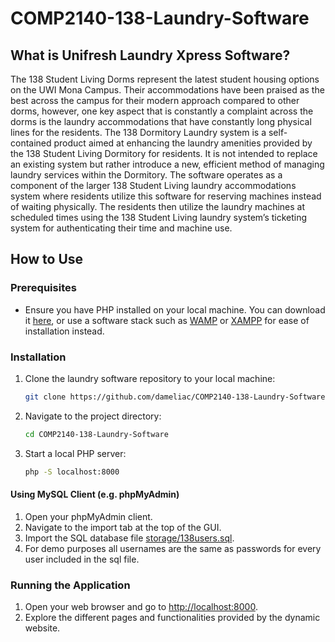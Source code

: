 # COMP2140-138-Laundry-Software

## What is Unifresh Laundry Xpress Software?

The 138 Student Living Dorms represent the latest student housing options on the UWI Mona Campus. Their accommodations have been praised as the best across the campus for their modern approach compared to other dorms, however, one key aspect that is constantly a complaint across the dorms is the laundry accommodations that have constantly long physical lines for the residents. The 138 Dormitory Laundry system is a self-contained product aimed at enhancing the laundry amenities provided by the 138 Student Living Dormitory for residents. It is not intended to replace an existing system but rather introduce a new, efficient method of managing laundry services within the Dormitory. The software operates as a component of the larger 138 Student Living laundry accommodations system where residents utilize this software for reserving machines instead of waiting physically. The residents then utilize the laundry machines at scheduled times using the 138 Student Living laundry system’s ticketing system for authenticating their time and machine use.

## How to Use

### Prerequisites
- Ensure you have PHP installed on your local machine. You can download it [here](https://www.php.net/downloads.php), or use a software stack such as [WAMP](https://www.wampserver.com/en) or [XAMPP](https://www.apachefriends.org) for ease of installation instead.

### Installation
1. Clone the laundry software repository to your local machine:

    ```bash
    git clone https://github.com/dameliac/COMP2140-138-Laundry-Software.git
    ```

2. Navigate to the project directory:

    ```bash
    cd COMP2140-138-Laundry-Software
    ```

3. Start a local PHP server:

    ```bash
    php -S localhost:8000
    ```

#### Using MySQL Client (e.g. phpMyAdmin)
1. Open your phpMyAdmin client.
2. Navigate to the import tab at the top of the GUI.
3. Import the SQL database file [storage/138users.sql](storage/138users.sql).
4. For demo purposes all usernames are the same as passwords for every user included in the sql file.

### Running the Application
1. Open your web browser and go to [http://localhost:8000](http://localhost:8000).
2. Explore the different pages and functionalities provided by the dynamic website.
